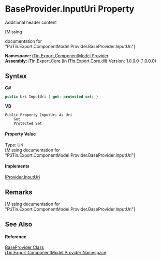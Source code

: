 # BaseProvider.InputUri Property 
Additional header content 

\[Missing <summary> documentation for "P:iTin.Export.ComponentModel.Provider.BaseProvider.InputUri"\]

**Namespace:**&nbsp;<a href="723a96b5-5779-2554-cf17-05149bfcb802">iTin.Export.ComponentModel.Provider</a><br />**Assembly:**&nbsp;iTin.Export.Core (in iTin.Export.Core.dll) Version: 1.0.0.0 (1.0.0.0)

## Syntax

**C#**<br />
``` C#
public Uri InputUri { get; protected set; }
```

**VB**<br />
``` VB
Public Property InputUri As Uri
	Get
	Protected Set
```


#### Property Value
Type: Uri<br />\[Missing <value> documentation for "P:iTin.Export.ComponentModel.Provider.BaseProvider.InputUri"\]

#### Implements
<a href="132c87eb-372e-485e-7a8d-2eb1fbecff0a">IProvider.InputUri</a><br />

## Remarks
\[Missing <remarks> documentation for "P:iTin.Export.ComponentModel.Provider.BaseProvider.InputUri"\]

## See Also


#### Reference
<a href="f3556fb2-c7e1-5904-974e-18f789583e49">BaseProvider Class</a><br /><a href="723a96b5-5779-2554-cf17-05149bfcb802">iTin.Export.ComponentModel.Provider Namespace</a><br />